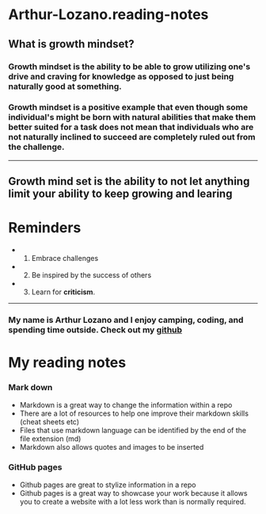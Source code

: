 # Arthur-Lozano.reading-notes
## What is growth mindset?
### Growth mindset is the ability to be able to grow utilizing one's drive and craving for knowledge as opposed to just being naturally good at something.
### Growth mindset is a positive example that even though some individual's might be born with natural abilities that make them better suited for a task does not mean that individuals who are not naturally inclined to succeed are completely ruled out from the challenge.  
---
## Growth mind set is the ability to **not** let anything limit your ability to keep growing and learing
# Reminders
- 1. Embrace challenges 
- 2. Be inspired by the success of others 
- 3. Learn for **criticism**.
---


### My name is Arthur Lozano and I enjoy camping, coding, and spending time outside.  Check out my [github](https://github.com/Arthur-Lozano)



# My reading notes

### Mark down
* Markdown is a great way to change the information within a repo
* There are a lot of resources to help one improve their markdown skills (cheat sheets etc)
* Files that use markdown language can be identified by the end of the file extension (md)
* Markdown also allows quotes and images to be inserted 


### GitHub pages

* Github pages are great to stylize information in a repo
* Github pages is a great way to showcase your work because it allows you to create a website with a lot less work than is normally required.

